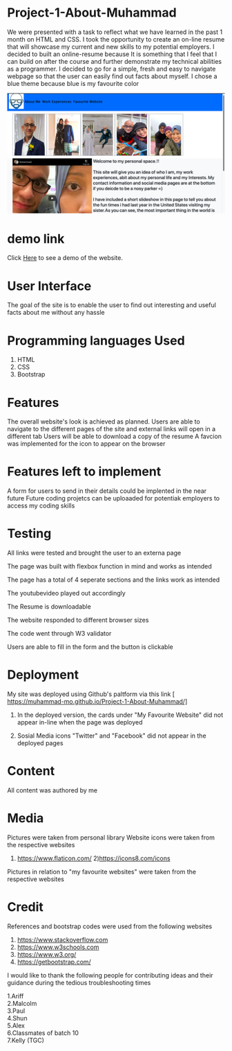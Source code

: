 # Project-1-About-Muhammad
We were presented with a task to reflect what we have learned in the past 1 month on HTML and CSS.
I took the opportunity to create an on-line resume that will showcase my current and new skills to my potential employers. 
I decided to built an online-resume because It is something that I feel that I can build on after the course and further demonstrate my technical abilities as a programmer.
I decided to go for a simple, fresh and easy to navigate webpage so that the user can easily find out facts about myself. I chose a blue theme because blue is my favourite color

![picture](image/screenshot.png)

# demo link

Click <a href="https://muhammad-mo.github.io/Project-1-About-Muhammad/" target="blank">Here</a> to see a demo of the website.



# User Interface
The goal of the site is to enable the user to find out interesting and useful facts about me without any hassle

# Programming languages Used

1. HTML
2. CSS
3. Bootstrap 

# Features
The overall website's look is achieved as planned. 
Users are able to navigate to the different pages of the site and external links will open in a different tab
Users will be able to download a copy of the resume
A favcion was implemented for the icon to appear on the browser

# Features left to implement
A form for users to send in their details could be implented in the near future
Future coding projetcs can be uploaaded for potentiak employers to  access my coding skills

# Testing
All links were tested and brought the user to an externa page

The page was built with flexbox function in mind and works as intended

The page has a total of 4 seperate sections and the links work as intended

The youtubevideo played out accordingly

The Resume is downloadable

The website responded to different browser sizes

The code went through W3 validator

Users are able to fill in the form and the button is clickable


# Deployment

My site was deployed using Github's paltform via this link
[ https://muhammad-mo.github.io/Project-1-About-Muhammad/]

1)  In the deployed version, the cards under "My Favourite Website" did not appear in-line when
the page was deployed

2) Sosial Media icons "Twitter" and "Facebook" did not appear in the deployed pages


# Content
All content was authored by me

# Media
Pictures were taken from personal library
Website icons were taken from the respective websites
1) https://www.flaticon.com/
2)https://icons8.com/icons

Pictures in relation to "my favourite websites" were taken from the respective websites

# Credit
References and bootstrap codes were used from the following websites

1. https://www.stackoverflow.com
2. https://www.w3schools.com
3. https://www.w3.org/
4. https://getbootstrap.com/

I would like to thank the following people for contributing ideas and their guidance
during the tedious troubleshooting times

1.Ariff</br>
2.Malcolm</br>
3.Paul</br>
4.Shun</br>
5.Alex</br>
6.Classmates of batch 10</br>
7.Kelly (TGC)




